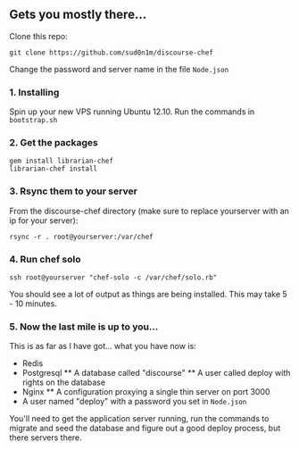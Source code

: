 ## Gets you mostly there...

Clone this repo:

    git clone https://github.com/sud0n1m/discourse-chef

Change the password and server name in the file `Node.json`

### 1. Installing

Spin up your new VPS running Ubuntu 12.10. Run the commands in `bootstrap.sh`

### 2. Get the packages

    gem install librarian-chef
    librarian-chef install

### 3. Rsync them to your server
  
From the discourse-chef directory (make sure to replace yourserver with an ip for your server):

    rsync -r . root@yourserver:/var/chef       
  
### 4. Run chef solo

    ssh root@yourserver "chef-solo -c /var/chef/solo.rb"
    
You should see a lot of output as things are being installed. This may take 5 - 10 minutes.

### 5. Now the last mile is up to you...

This is as far as I have got... what you have now is:

* Redis
* Postgresql
** A database called "discourse"
** A user called deploy with rights on the database
* Nginx
** A configuration proxying a single thin server on port 3000
* A user named "deploy" with a password you set in `Node.json`

You'll need to get the application server running, run the commands to migrate and seed the database and figure out a good deploy process, but there servers there.
